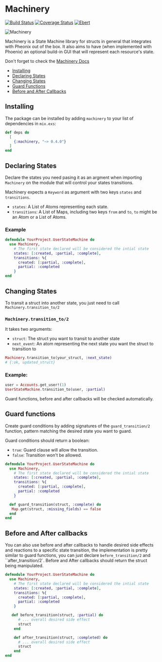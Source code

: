 # Machinery

[![Build Status](https://travis-ci.org/joaomdmoura/machinery.svg?branch=master)](https://travis-ci.org/joaomdmoura/machinery)
[![Coverage Status](https://coveralls.io/repos/github/joaomdmoura/machinery/badge.svg?branch=master)](https://coveralls.io/github/joaomdmoura/machinery?branch=master)
[![Ebert](https://ebertapp.io/github/joaomdmoura/machinery.svg)](https://ebertapp.io/github/joaomdmoura/machinery)

![Machinery](https://github.com/joaomdmoura/machinery/blob/master/logo.png)

Machinery is a State Machine library for structs in general that integrates with
Pheonix out of the box.
It also aims to have (when implemented with Phoenix) an optional build-in GUI
that will represent each resource's state.

Don't forget to check the [Machinery Docs](https://hexdocs.pm/machinery)

- [Installing](#installing)
- [Declaring States](#declaring-states)
- [Changing States](#changing-states)
- [Guard Functions](#guard-functions)
- [Before and After Callbacks](#before-and-after-callbacks)


## Installing

The package can be installed by adding `machinery` to your list of
dependencies in `mix.exs`:

```elixir
def deps do
  [
    {:machinery, "~> 0.4.0"}
  ]
end
```

## Declaring States

Declare the states you need pasing it as an argment when importing `Machinery`
on the module that will control your states transitions.

Machinery expects a `Keyword` as argument with two keys `states` and `transitions`.

- `states`: A List of Atoms representing each state.
- `transitions`: A List of Maps, including two keys `from` and `to`, `to` might be an Atom or a List of Atoms.

### Example

```elixir
defmodule YourProject.UserStateMachine do
  use Machinery,
    # The first state declared will be considered the intial state
    states: [:created, :partial, :complete],
    transitions: %{
      created: [:partial, :complete],
      partial: :completed
    }
end
```

## Changing States

To transit a struct into another state, you just need to call `Machinery.transition_to/2`

### `Machinery.transition_to/2`
It takes two arguments:

- `struct`: The struct you want to transit to another state
- `next_event`: An atom representing the next state you want the struct to transition to

```elixir
Machinery.transition_to(your_struct, :next_state)
# {:ok, updated_struct}
```

### Example:

```elixir
user = Accounts.get_user!(1)
UserStateMachine.transition_to(user, :partial)
```

Guard functions, before and after callbacks will be checked automatically.

## Guard functions
Create guard conditions by adding signatures of the `guard_transition/2`
function, pattern matching the desired state you want to guard.

Guard conditions should return a boolean:
  - `true`: Guard clause will allow the transition.
  - `false`: Transition won't be allowed.

```elixir
defmodule YourProject.UserStateMachine do
  use Machinery,
    # The first state declared will be considered the intial state
    states: [:created, :partial, :complete],
    transitions: %{
      created: [:partial, :complete],
      partial: :completed
    }

  def guard_transition(struct, :complete) do
   Map.get(struct, :missing_fields) == false
  end
end
```

## Before and After callbacks

You can also use before and after callbacks to handle desired side effects and
reactions to a specific state transition, the implementation is pretty similar to
guard functions, you can just declare `before_transition/2` and ``after_transition/2`.
Before and After callbacks should return the struct being manipulated.

```elixir
defmodule YourProject.UserStateMachine do
  use Machinery,
    # The first state declared will be considered the intial state
    states: [:created, :partial, :complete],
    transitions: %{
      created: [:partial, :complete],
      partial: :completed
    }

   def before_transition(struct, :partial) do
      # ... overall desired side effect
      struct
    end

    def after_transition(struct, :completed) do
      # ... overall desired side effect
      struct
    end
end
```